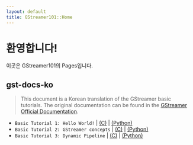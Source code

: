 ```yaml
---
layout: default
title: GStreamer101::Home
---
```


# 환영합니다!
이곳은 GStreamer101의 Pages입니다.

## gst-docs-ko
> This document is a Korean translation of the GStreamer basic tutorials. The original documentation can be found in the [GStreamer Official Documentation](https://gstreamer.freedesktop.org/documentation/tutorials/index.html).

- `Basic Tutorial 1: Hello World!` | [(C)](gst-docs-ko/basic-tutorial-1) | [(Python)](gst-docs-ko/basic-tutorial-1-python)
- `Basic Tutorial 2: GStreamer concepts` | [(C)](gst-docs-ko/basic-tutorial-2) | [(Python)](#)
- `Basic Tutorial 3: Dynamic Pipeline` | [(C)](gst-docs-ko/basic-tutorial-3) | [(Python)](#)